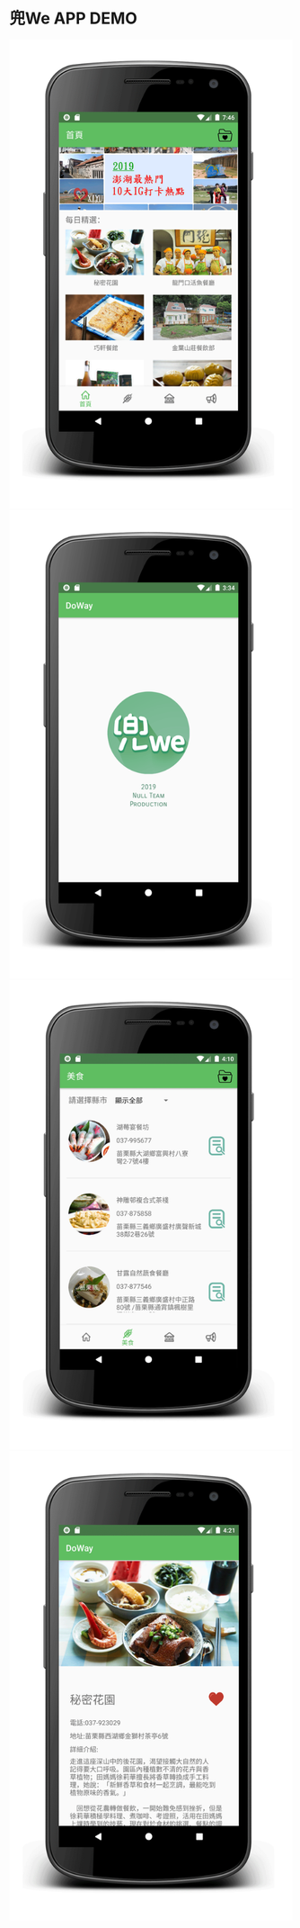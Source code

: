 # 兜We APP DEMO

![image](https://github.com/iamavrilsfanlearncode/DoWay/blob/master/home.gif)
![image](https://github.com/iamavrilsfanlearncode/DoWay/blob/master/splash.gif)
![image](https://github.com/iamavrilsfanlearncode/DoWay/blob/master/list.gif)
![image](https://github.com/iamavrilsfanlearncode/DoWay/blob/master/detail.gif)
